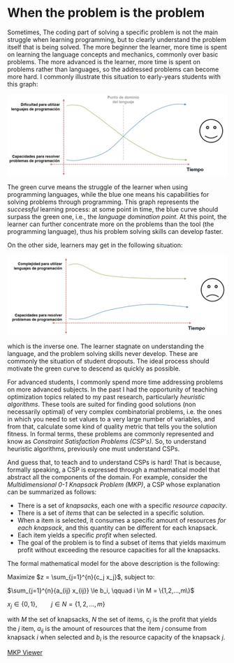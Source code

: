 # When the problem is the problem

Sometimes, The coding part of solving a specific problem is not the main struggle when learning programming, but to clearly understand the problem itself that is being solved. The more beginner the learner, more time is spent on learning the language concepts and mechanics, commonly over basic problems. The more advanced is the learner, more time is spent on problems rather than languages, so the addressed problems can become more hard. I commonly illustrate this situation to early-years students with this graph:

<img src="learning-graph.jpg" width="700"/>

The green curve means the struggle of the learner when using programming languages, while the blue one means his capabilities for solving problems through programming. This graph represents the *successful* learning process: at some point in time, the blue curve should surpass the green one, i.e., the *language domination point*. At this point, the learner can further concentrate more on the problems than the tool (the programming language), thus his problem solving skills can develop faster.

On the other side, learners may get in the following situation:

<img src="learning-graph-2.jpg" width="700"/>

which is the inverse one. The learner stagnate on understanding the language, and the problem solving skills never develop. These are commonly the situation of student dropouts. The ideal process should motivate the green curve to descend as quickly as possible.

For advanced students, I commonly spend more time addressing problems on more advanced subjects. In the past I had the opportunity of teaching optimization topics related to my past research, particularly *heuristic algorithms*. These tools are suited for finding good solutions (non necessarily optimal) of very complex combinatorial problems, i.e. the ones in which you need to set values to a very large number of variables, and from that, calculate some kind of quality metric that tells you the solution fitness. In formal terms, these problems are commonly represented and know as *Constraint Satisfaction Problems (CSP's)*. So, to understand heuristic algorithms, previously one must understand CSPs.

And guess that, to teach and to understand CSPs is hard! That is because, formally speaking, a CSP is expressed through a mathematical model that abstract all the components of the domain. For example, consider the *Multidimensional 0-1 Knapsack Problem (MKP)*, a CSP whose explanation can be summarized as follows:

- There is a set of *knapsacks*, each one with a specific *resource capacity*.
- There is a set of *items* that can be selected in a specific solution.
- When a item is selected, it consumes a specific amount of resources *for each knapsack*, and this quantity can be different for each knapsack.
- Each item yields a specific *profit* when selected.
- The goal of the problem is to find a subset of items that yields maximum profit without exceeding the resource capacities for all the knapsacks.

The formal mathematical model for the above description is the following:

Maximize $z = \sum_{j=1}^{n}{c_j x_j}$, subject to:

$\sum_{j=1}^{n}{a_{ij} x_{ij}} \le b_i, \qquad i \in M = \{1,2,...,m\}$

$x_j \in \{0,1\}, \qquad j \in N = \{1,2,...,m\}$

with $M$ the set of knapsacks, $N$ the set of items, $c_j$ is the profit that yields the $j$ item, $a_{ij}$ is the amount of resources that the item $j$ consume from knapsack $i$ when selected and $b_i$ is the resource capacity of the knapsack $j$.



[MKP Viewer](https://html-preview.github.io/?url=https://github.com/eurra/teaching-exps/blob/main/csp/mkp-viewer/index.html)